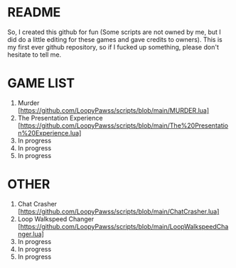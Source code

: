 # README
So, I created this github for fun (Some scripts are not owned by me, but I did do a little editing for these games and gave credits to owners).
This is my first ever github repository, so if I fucked up something, please don't hesitate to tell me.

# GAME LIST
1. Murder [https://github.com/LoopyPawss/scripts/blob/main/MURDER.lua]
2. The Presentation Experience [https://github.com/LoopyPawss/scripts/blob/main/The%20Presentation%20Experience.lua]
3. In progress
4. In progress
5. In progress

# OTHER
1. Chat Crasher [https://github.com/LoopyPawss/scripts/blob/main/ChatCrasher.lua]
2. Loop Walkspeed Changer [https://github.com/LoopyPawss/scripts/blob/main/LoopWalkspeedChanger.lua]
3. In progress
4. In progress
5. In progress
